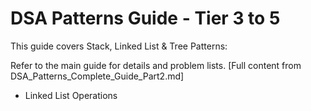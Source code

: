 # DSA Patterns Guide - Tier 3 to 5

This guide covers Stack, Linked List & Tree Patterns:

Refer to the main guide for details and problem lists.
 [Full content from DSA_Patterns_Complete_Guide_Part2.md]
- Linked List Operations
